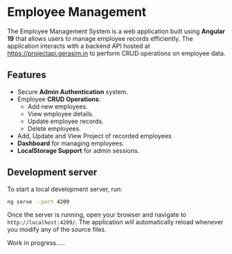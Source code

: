 # Employee Management 

The Employee Management System is a web application built using **Angular 19** that allows users to manage employee records efficiently. The application interacts with a backend API hosted at https://projectapi.gerasim.in to perform CRUD operations on employee data.

## Features
- Secure **Admin Authentication** system.
- Employee **CRUD Operations**:
  - Add new employees.
  - View employee details.
  - Update employee records.
  - Delete employees.
- Add, Update and View Project of recorded employees
- **Dashboard** for managing employees.
- **LocalStorage Support** for admin sessions.

## Development server
To start a local development server, run:

```bash
ng serve --port 4209
```

Once the server is running, open your browser and navigate to `http://localhost:4209/`. The application will automatically reload whenever you modify any of the source files.

Work in progress.....





